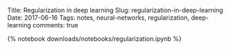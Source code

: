 Title: Regularization in deep learning
Slug: regularization-in-deep-learning
Date: 2017-06-16
Tags: notes, neural-networks, regularization, deep-learning
comments: true

{% notebook downloads/notebooks/regularization.ipynb %}
